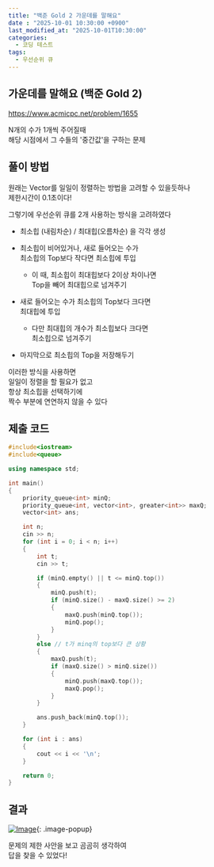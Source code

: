 ```yaml
---
title: "백준 Gold 2 가운데를 말해요"
date : "2025-10-01 10:30:00 +0900"
last_modified_at: "2025-10-01T10:30:00"
categories:
  - 코딩 테스트
tags:
  - 우선순위 큐
---
```


## 가운데를 말해요 (백준 Gold 2)
<https://www.acmicpc.net/problem/1655><br>

N개의 수가 1개씩 주어질때<br>
해당 시점에서 그 수들의 '중간값'을 구하는 문제<br>

## 풀이 방법

원래는 Vector를 일일이 정렬하는 방법을 고려할 수 있을듯하나<br>
제한시간이 0.1초이다!<br>

그렇기에 우선순위 큐를 2개 사용하는 방식을 고려하였다<br>

- 최소힙 (내림차순) / 최대힙(오름차순) 을 각각 생성<br>

- 최소힙이 비어있거나, 새로 들어오는 수가<br>
  최소힙의 Top보다 작다면 최소힙에 투입<br>
  - 이 때, 최소힙이 최대힙보다 2이상 차이나면<br>
    Top을 빼어 최대힙으로 넘겨주기<br>

- 새로 들어오는 수가 최소힙의 Top보다 크다면<br>
  최대힙에 투입<br>
  - 다만 최대힙의 개수가 최소힙보다 크다면<br>
    최소힙으로 넘겨주기<br>

- 마지막으로 최소힙의 Top을 저장해두기<br>

이러한 방식을 사용하면<br>
일일이 정렬을 할 필요가 없고<br>
항상 최소힙을 선택하기에<br>
짝수 부분에 연연하지 않을 수 있다<br>

## 제출 코드

```cpp
#include<iostream>
#include<queue>

using namespace std;

int main()
{
	priority_queue<int> minQ;
	priority_queue<int, vector<int>, greater<int>> maxQ;
	vector<int> ans;

	int n;
	cin >> n;
	for (int i = 0; i < n; i++)
	{
		int t;
		cin >> t;

		if (minQ.empty() || t <= minQ.top())
		{
			minQ.push(t);
			if (minQ.size() - maxQ.size() >= 2)
			{
				maxQ.push(minQ.top());
				minQ.pop();
			}
		}
		else // t가 minq의 top보다 큰 상황
		{
			maxQ.push(t);
			if (maxQ.size() > minQ.size())
			{
				minQ.push(maxQ.top());
				maxQ.pop();
			}
		}

		ans.push_back(minQ.top());
	}

	for (int i : ans)
	{
		cout << i << '\n';
	}

	return 0;
}
```

## 결과
[![Image](https://github.com/user-attachments/assets/9246e0a0-a14b-457c-be93-154a1fbd8a08)](https://github.com/user-attachments/assets/9246e0a0-a14b-457c-be93-154a1fbd8a08){: .image-popup}<br>

문제의 제한 사안을 보고 곰곰히 생각하여<br>
답을 찾을 수 있었다!<br>